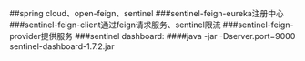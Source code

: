 ##spring cloud、open-feign、sentinel
###<module>sentinel-feign-eureka</module>注册中心
###<module>sentinel-feign-client</module>通过feign请求服务、sentinel限流
###<module>sentinel-feign-provider</module>提供服务
###sentinel dashboard:
####java -jar -Dserver.port=9000 sentinel-dashboard-1.7.2.jar
